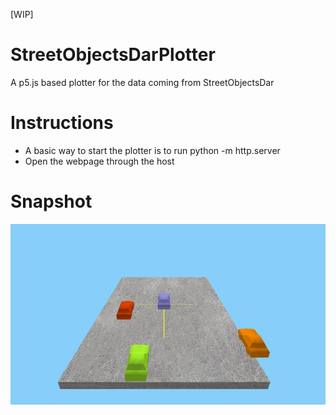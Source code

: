 [WIP]

# StreetObjectsDarPlotter
A p5.js based plotter for the data coming from StreetObjectsDar

# Instructions
- A basic way to start the plotter is to run python -m http.server
- Open the webpage through the host

# Snapshot
![image](Snap.png)
